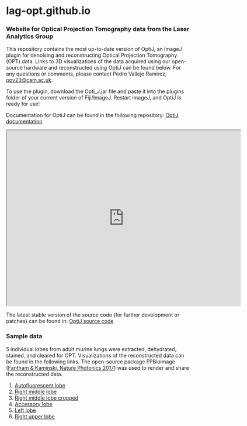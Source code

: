 # lag-opt.github.io

### Website for Optical Projection Tomography data from the Laser Analytics Group

This repository contains the most up-to-date version of OptiJ, an ImageJ plugin for denoising and reconstructing Optical Projection Tomography (OPT) data. Links to 3D visualizations of the data acquired using our open-source hardware and reconstructed using OptiJ can be found below. For any questions or comments, please contact Pedro Vallejo Ramirez, ppv23@cam.ac.uk.

To use the plugin, download the Opti_J.jar file and paste it into the plugins folder of your current version of Fiji/ImageJ. Restart imageJ, and OptiJ is ready for use!

Documentation for OptiJ can be found in the following repository: [OptiJ documentation](https://github.com/Josephzammit90/ImageJ-Recon-Plugin-Java)

<iframe src="https://drive.google.com/file/d/1kYcjZBFzgY4V9Z9pyCr0dAAIXDf_IyBi/preview" width="640" height="480"></iframe>

The latest stable version of the source code (for further development or patches) can be found in: [OptiJ source code](https://github.com/Josephzammit90/2D_Reconstruction_patched)

### Sample data
5 individual lobes from adult murine lungs were extracted, dehydrated, stained, and cleared for OPT. Visualizations of the reconstructed data can be found in the following links. The open-source package FPBioimage ([Fantham & Kaminski, Nature Photonics 2017](https://www.nature.com/articles/nphoton.2016.273)) was used to render and share the reconstructed data.

1. [Autofluorescent lobe](lungs/autofluorescent-250/)
2. [Right middle lobe](lungs/right-middle-250/)
2. [Right middle lobe cropped](lungs/right-middle-cropped/)
3. [Accessory lobe](lungs/accesory-250/)
4. [Left lobe](lungs/large-left-250/)
5. [Right upper lobe](lungs/right-upper-250/)
